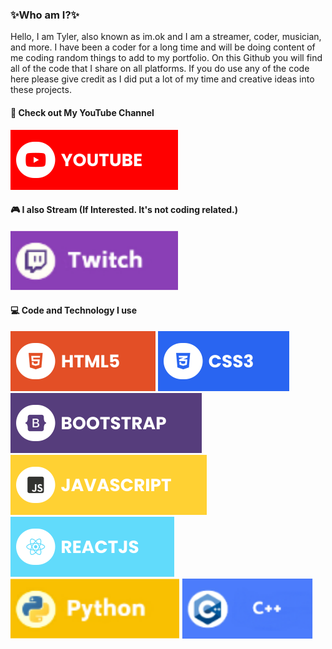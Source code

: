 ### ✨Who am I?✨
Hello, I am Tyler, also known as im.ok and I am a streamer, coder, musician, and more. I have been a coder for a long time and will be doing content of me coding random things to add to my portfolio. On this Github you will find all of the code that I share on all platforms. If you do use any of the code here please give credit as I did put a lot of my time and creative ideas into these projects.

#### 🔗 Check out My YouTube Channel
[![YouTube](./assets/youtube.svg)](https://www.youtube.com/@im.xk_)

#### 🎮 I also Stream (If Interested. It's not coding related.)
[![Twitch](./assets/twitch.svg)](https://www.twitch.tv/mrspook_e)

#### 💻 Code and Technology I use
![HTML5](./assets/html-5.svg) ![CSS3](./assets/css-3.svg) ![Bootstrap](./assets/bootstrap.svg) ![Javascript](./assets/javascript.svg) ![ReactJS](./assets/reactjs.svg) ![Python](./assets/python.svg) ![C++](./assets/c-plus-plus.svg)
